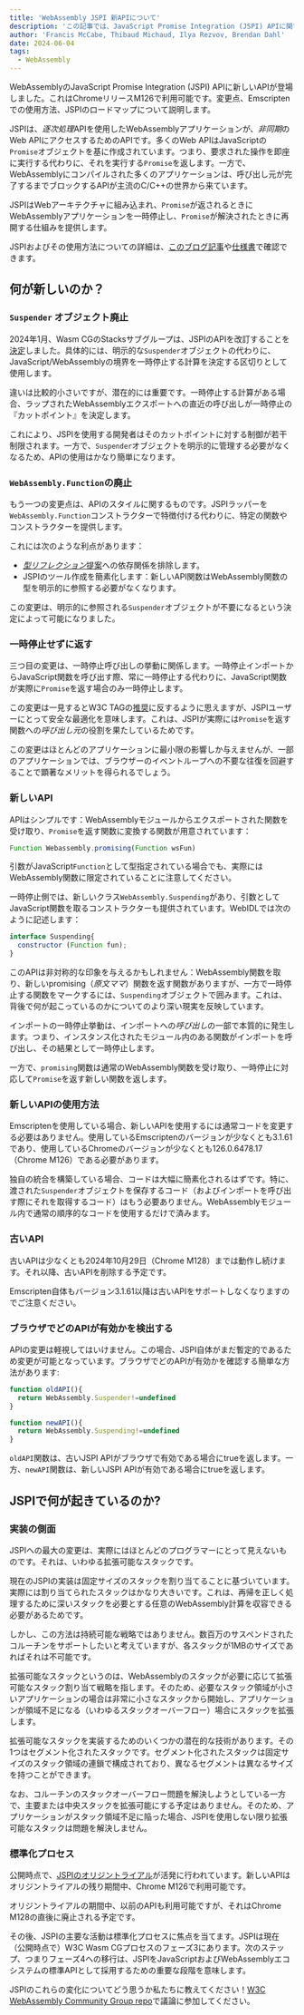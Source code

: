 ```yaml
---
title: 'WebAssembly JSPI 新APIについて'
description: 'この記事では、JavaScript Promise Integration (JSPI) APIに関する今後の変更点を詳しく説明します。'
author: 'Francis McCabe, Thibaud Michaud, Ilya Rezvov, Brendan Dahl'
date: 2024-06-04
tags:
  - WebAssembly
---
```

WebAssemblyのJavaScript Promise Integration (JSPI) APIに新しいAPIが登場しました。これはChromeリリースM126で利用可能です。変更点、Emscriptenでの使用方法、JSPIのロードマップについて説明します。

JSPIは、*逐次処理*APIを使用したWebAssemblyアプリケーションが、*非同期*のWeb APIにアクセスするためのAPIです。多くのWeb APIはJavaScriptの`Promise`オブジェクトを基に作成されています。つまり、要求された操作を即座に実行する代わりに、それを実行する`Promise`を返します。一方で、WebAssemblyにコンパイルされた多くのアプリケーションは、呼び出し元が完了するまでブロックするAPIが主流のC/C++の世界から来ています。

<!--truncate-->
JSPIはWebアーキテクチャに組み込まれ、`Promise`が返されるときにWebAssemblyアプリケーションを一時停止し、`Promise`が解決されたときに再開する仕組みを提供します。

JSPIおよびその使用方法についての詳細は、[このブログ記事](https://v8.dev/blog/jspi)や[仕様書](https://github.com/WebAssembly/js-promise-integration)で確認できます。

## 何が新しいのか？

### `Suspender` オブジェクト廃止

2024年1月、Wasm CGのStacksサブグループは、JSPIのAPIを改訂することを[決定](https://github.com/WebAssembly/meetings/blob/297ac8b5ac00e6be1fe33b1f4a146cc7481b631d/stack/2024/stack-2024-01-29.md)しました。具体的には、明示的な`Suspender`オブジェクトの代わりに、JavaScript/WebAssemblyの境界を一時停止する計算を決定する区切りとして使用します。

違いは比較的小さいですが、潜在的には重要です。一時停止する計算がある場合、ラップされたWebAssemblyエクスポートへの直近の呼び出しが一時停止の『カットポイント』を決定します。

これにより、JSPIを使用する開発者はそのカットポイントに対する制御が若干制限されます。一方で、`Suspender`オブジェクトを明示的に管理する必要がなくなるため、APIの使用はかなり簡単になります。

### `WebAssembly.Function`の廃止

もう一つの変更点は、APIのスタイルに関するものです。JSPIラッパーを`WebAssembly.Function`コンストラクターで特徴付ける代わりに、特定の関数やコンストラクターを提供します。

これには次のような利点があります：

- [*型リフレクション*提案](https://github.com/WebAssembly/js-types)への依存関係を排除します。
- JSPIのツール作成を簡素化します：新しいAPI関数はWebAssembly関数の型を明示的に参照する必要がなくなります。

この変更は、明示的に参照される`Suspender`オブジェクトが不要になるという決定によって可能になりました。

### 一時停止せずに返す

三つ目の変更は、一時停止呼び出しの挙動に関係します。一時停止インポートからJavaScript関数を呼び出す際、常に一時停止する代わりに、JavaScript関数が実際に`Promise`を返す場合のみ一時停止します。

この変更は一見するとW3C TAGの[推奨](https://www.w3.org/2001/tag/doc/promises-guide#accepting-promises)に反するように思えますが、JSPIユーザーにとって安全な最適化を意味します。これは、JSPIが実際には`Promise`を返す関数への*呼び出し元*の役割を果たしているためです。

この変更はほとんどのアプリケーションに最小限の影響しか与えませんが、一部のアプリケーションでは、ブラウザーのイベントループへの不要な往復を回避することで顕著なメリットを得られるでしょう。

### 新しいAPI

APIはシンプルです：WebAssemblyモジュールからエクスポートされた関数を受け取り、`Promise`を返す関数に変換する関数が用意されています：

```js
Function Webassembly.promising(Function wsFun)
```

引数がJavaScript`Function`として型指定されている場合でも、実際にはWebAssembly関数に限定されていることに注意してください。

一時停止側では、新しいクラス`WebAssembly.Suspending`があり、引数としてJavaScript関数を取るコンストラクターも提供されています。WebIDLでは次のように記述します：

```js
interface Suspending{
  constructor (Function fun);
}
```

このAPIは非対称的な印象を与えるかもしれません：WebAssembly関数を取り、新しいpromising（*原文ママ*）関数を返す関数がありますが、一方で一時停止する関数をマークするには、`Suspending`オブジェクトで囲みます。これは、背後で何が起こっているのかについてのより深い現実を反映しています。

インポートの一時停止挙動は、インポートへの*呼び出し*の一部で本質的に発生します。つまり、インスタンス化されたモジュール内のある関数がインポートを呼び出し、その結果として一時停止します。

一方で、`promising`関数は通常のWebAssembly関数を受け取り、一時停止に対応して`Promise`を返す新しい関数を返します。

### 新しいAPIの使用方法

Emscriptenを使用している場合、新しいAPIを使用するには通常コードを変更する必要はありません。使用しているEmscriptenのバージョンが少なくとも3.1.61であり、使用しているChromeのバージョンが少なくとも126.0.6478.17（Chrome M126）である必要があります。

独自の統合を構築している場合、コードは大幅に簡素化されるはずです。特に、渡された`Suspender`オブジェクトを保存するコード（およびインポートを呼び出す際にそれを取得するコード）はもう必要ありません。WebAssemblyモジュール内で通常の順序的なコードを使用するだけで済みます。

### 古いAPI

古いAPIは少なくとも2024年10月29日（Chrome M128）までは動作し続けます。それ以降、古いAPIを削除する予定です。

Emscripten自体もバージョン3.1.61以降は古いAPIをサポートしなくなりますのでご注意ください。

### ブラウザでどのAPIが有効かを検出する

APIの変更は軽視してはいけません。この場合、JSPI自体がまだ暫定的であるため変更が可能となっています。ブラウザでどのAPIが有効かを確認する簡単な方法があります:

```js
function oldAPI(){
  return WebAssembly.Suspender!=undefined
}

function newAPI(){
  return WebAssembly.Suspending!=undefined
}
```

`oldAPI`関数は、古いJSPI APIがブラウザで有効である場合にtrueを返します。一方、`newAPI`関数は、新しいJSPI APIが有効である場合にtrueを返します。

## JSPIで何が起きているのか?

### 実装の側面

JSPIへの最大の変更は、実際にはほとんどのプログラマーにとって見えないものです。それは、いわゆる拡張可能なスタックです。

現在のJSPIの実装は固定サイズのスタックを割り当てることに基づいています。実際には割り当てられたスタックはかなり大きいです。これは、再帰を正しく処理するために深いスタックを必要とする任意のWebAssembly計算を収容できる必要があるためです。

しかし、この方法は持続可能な戦略ではありません。数百万のサスペンドされたコルーチンをサポートしたいと考えていますが、各スタックが1MBのサイズであればそれは不可能です。

拡張可能なスタックというのは、WebAssemblyのスタックが必要に応じて拡張可能なスタック割り当て戦略を指します。そのため、必要なスタック領域が小さいアプリケーションの場合は非常に小さなスタックから開始し、アプリケーションが領域不足になる（いわゆるスタックオーバーフロー）場合にスタックを拡張します。

拡張可能なスタックを実装するためのいくつかの潜在的な技術があります。その1つはセグメント化されたスタックです。セグメント化されたスタックは固定サイズのスタック領域の連鎖で構成されており、異なるセグメントは異なるサイズを持つことができます。

なお、コルーチンのスタックオーバーフロー問題を解決しようとしている一方で、主要または中央スタックを拡張可能にする予定はありません。そのため、アプリケーションがスタック領域不足に陥った場合、JSPIを使用しない限り拡張可能なスタックは問題を解決しません。

### 標準化プロセス

公開時点で、[JSPIのオリジントライアル](https://v8.dev/blog/jspi-ot)が活発に行われています。新しいAPIはオリジントライアルの残り期間中、Chrome M126で利用可能です。

オリジントライアルの期間中、以前のAPIも利用可能ですが、それはChrome M128の直後に廃止される予定です。

その後、JSPIの主要な活動は標準化プロセスに焦点を当てます。JSPIは現在（公開時点で）W3C Wasm CGプロセスのフェーズ3にあります。次のステップ、つまりフェーズ4への移行は、JSPIをJavaScriptおよびWebAssemblyエコシステムの標準APIとして採用するための重要な段階を意味します。

JSPIのこれらの変化についてどう思うか私たちに教えてください！[W3C WebAssembly Community Group repo](https://github.com/WebAssembly/js-promise-integration)で議論に参加してください。
